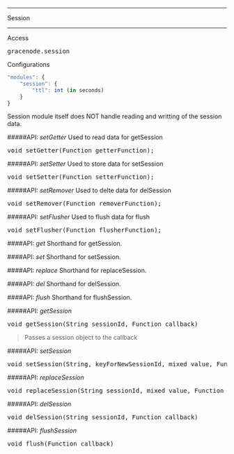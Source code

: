 ***
Session
***

Access
<pre>
gracenode.session
</pre>

Configurations
```javascript
"modules": {
	"session": {
		"ttl": int (in seconds)
	}
}
```

Session module itself does NOT handle reading and writting of the session data.

#####API: *setGetter*
Used to read data for getSession
<pre>
void setGetter(Function getterFunction);
</pre>

#####API: *setSetter*
Used to store data for setSession
<pre>
void setSetter(Function setterFunction);
</pre>

#####API: *setRemover*
Used to delte data for delSession
<pre>
void setRemover(Function removerFunction);
</pre>

#####API: *setFlusher*
Used to flush data for flush
<pre>
void setFlusher(Function flusherFunction);
</pre>

####API: *get*
Shorthand for getSession.

####API: *set*
Shorthand for setSession.

####API: *replace*
Shorthand for replaceSession.

####API: *del*
Shorthand for delSession.

####API: *flush*
Shorthand for flushSession.

#####API: *getSession*

<pre>
void getSession(String sessionId, Function callback)
</pre>
> Passes a session object to the callback

#####API: *setSession*
<pre>
void setSession(String, keyForNewSessionId, mixed value, Function callback)
</pre>

#####API: *replaceSession*
<pre>
void replaceSession(String sessionId, mixed value, Function callback)
</pre>

#####API: *delSession*
<pre>
void delSession(String sessionId, Function callback)
</pre>

#####API: *flushSession*
<pre>
void flush(Function callback)
</pre>
